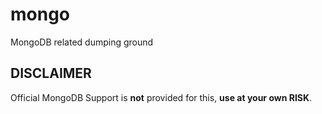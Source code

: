 # mongo
MongoDB related dumping ground

## DISCLAIMER
Official MongoDB Support is **not** provided for this, **use at your own RISK**.

